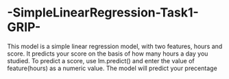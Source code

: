 # -SimpleLinearRegression-Task1-GRIP-
This model is a simple linear regression model, with two features, hours and score. It predicts your score on the basis of how many hours a day you studied. To predict a score, use lm.predict() and enter the value of feature(hours) as a numeric value. The model will predict your precentage

